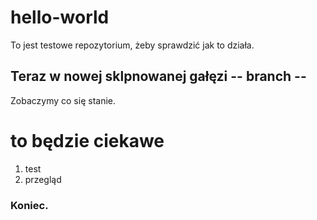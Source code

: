 # hello-world
To jest testowe repozytorium, żeby sprawdzić jak to działa.
## Teraz w nowej sklpnowanej gałęzi -- branch --
Zobaczymy co się stanie.
# to będzie ciekawe
1. test
2. przegląd
### Koniec.
